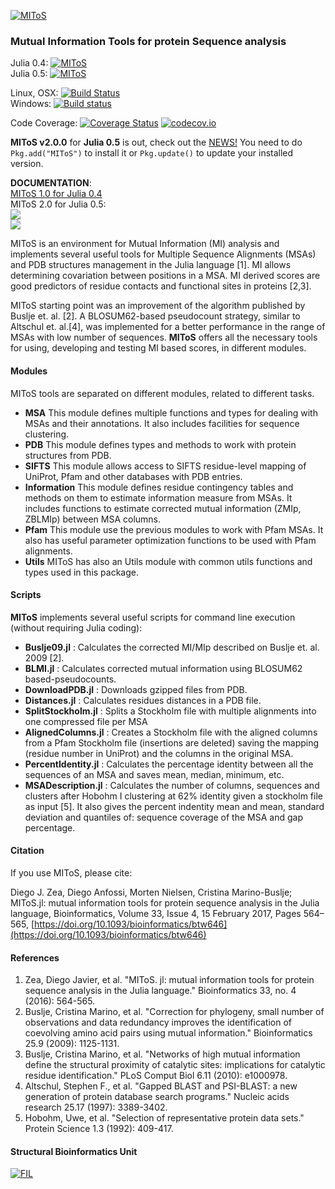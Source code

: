 [![MIToS](http://diegozea.github.io/MIToS.jl/assets/MIToS_logo.png)](http://diegozea.github.io/MIToS.jl/)
### Mutual Information Tools for protein Sequence analysis

Julia 0.4:
[![MIToS](http://pkg.julialang.org/badges/MIToS_0.4.svg)](http://pkg.julialang.org/?pkg=MIToS)  
Julia 0.5:
[![MIToS](http://pkg.julialang.org/badges/MIToS_0.5.svg)](http://pkg.julialang.org/?pkg=MIToS)  

Linux, OSX:
[![Build Status](https://travis-ci.org/diegozea/MIToS.jl.svg?branch=master)](https://travis-ci.org/diegozea/MIToS.jl)  
Windows:
[![Build status](https://ci.appveyor.com/api/projects/status/h6o72b5dtdeto336/branch/master?svg=true)](https://ci.appveyor.com/project/diegozea/mitos-jl/branch/master)  

Code Coverage:
[![Coverage Status](https://coveralls.io/repos/diegozea/MIToS.jl/badge.svg?branch=master&service=github)](https://coveralls.io/github/diegozea/MIToS.jl?branch=master) [![codecov.io](http://codecov.io/github/diegozea/MIToS.jl/coverage.svg?branch=master)](http://codecov.io/github/diegozea/MIToS.jl?branch=master)

**MIToS v2.0.0** for **Julia 0.5** is out, check out the [NEWS!](https://github.com/diegozea/MIToS.jl/blob/master/NEWS.md)
You need to do `Pkg.add("MIToS")` to install it or `Pkg.update()` to update your installed
version.

**DOCUMENTATION**:  
[MIToS 1.0 for Julia 0.4](https://diegozea.github.io/mitosghpage-legacy/)  
MIToS 2.0 for Julia 0.5:  
[![](https://img.shields.io/badge/docs-stable-blue.svg)](https://diegozea.github.io/MIToS.jl/stable)  
[![](https://img.shields.io/badge/docs-latest-blue.svg)](https://diegozea.github.io/MIToS.jl/latest)  

MIToS is an environment for Mutual Information (MI) analysis and implements several useful
tools for Multiple Sequence Alignments (MSAs) and PDB structures management in the Julia
language [1]. MI allows determining covariation between positions in a MSA. MI derived scores
are good predictors of residue contacts and functional sites in proteins [2,3].

MIToS starting point was an improvement of the algorithm published by Buslje et. al. [2]. A BLOSUM62-based pseudocount strategy, similar to Altschul et. al.[4], was implemented for
a better performance in the range of MSAs with low number of sequences. **MIToS** offers
all the necessary tools for using, developing and testing MI based scores, in different
modules.

#### Modules
MIToS tools are separated on different modules, related to different tasks.
- **MSA** This module defines multiple functions and types for dealing with MSAs and
their annotations. It also includes facilities for sequence clustering.
- **PDB** This module defines types and methods to work with protein structures from PDB.
- **SIFTS** This module allows access to SIFTS residue-level mapping of UniProt, Pfam and
other databases with PDB entries.
- **Information** This module defines residue contingency tables and methods on them
to estimate information measure from MSAs. It includes functions to estimate corrected
mutual information (ZMIp, ZBLMIp) between MSA columns.
- **Pfam**
This module use the previous modules to work with Pfam MSAs. It also has useful parameter
optimization functions to be used with Pfam alignments.
- **Utils** MIToS has also an Utils module with common utils functions and types used
in this package.

#### Scripts

**MIToS** implements several useful scripts for command line execution
(without requiring Julia coding):

* **Buslje09.jl** : Calculates the corrected MI/MIp described on Buslje et. al. 2009 [2].
* **BLMI.jl** : Calculates corrected mutual information using BLOSUM62 based-pseudocounts.
* **DownloadPDB.jl** : Downloads gzipped files from PDB.
* **Distances.jl** : Calculates residues distances in a PDB file.
* **SplitStockholm.jl** : Splits a Stockholm file with multiple alignments into one
compressed file per MSA
* **AlignedColumns.jl** : Creates a Stockholm file with the aligned columns from a Pfam
Stockholm file (insertions are deleted) saving the mapping (residue number in UniProt)
and the columns in the original MSA.
* **PercentIdentity.jl** : Calculates the percentage identity between all the sequences
of an MSA and saves mean, median, minimum, etc.
* **MSADescription.jl** : Calculates the number of columns, sequences and clusters after
Hobohm I clustering at 62% identity given a stockholm file as input [5]. It also gives the
percent indentity mean and mean, standard deviation and quantiles of: sequence coverage of
the MSA and gap percentage.

#### Citation  

If you use MIToS, please cite:

Diego J. Zea, Diego Anfossi, Morten Nielsen, Cristina Marino-Buslje; MIToS.jl: mutual information tools for protein sequence analysis in the Julia language, Bioinformatics, Volume 33, Issue 4, 15 February 2017, Pages 564–565, [https://doi.org/10.1093/bioinformatics/btw646](https://doi.org/10.1093/bioinformatics/btw646)

#### References

1. Zea, Diego Javier, et al. "MIToS. jl: mutual information tools for protein sequence
analysis in the Julia language." Bioinformatics 33, no. 4 (2016): 564-565.
2. Buslje, Cristina Marino, et al. "Correction for phylogeny, small number of
observations and data redundancy improves the identification of coevolving amino acid
pairs using mutual information." Bioinformatics 25.9 (2009): 1125-1131.
3. Buslje, Cristina Marino, et al. "Networks of high mutual information define the
structural proximity of catalytic sites: implications for catalytic residue
identification." PLoS Comput Biol 6.11 (2010): e1000978.
4. Altschul, Stephen F., et al. "Gapped BLAST and PSI-BLAST: a new generation of protein
database search programs." Nucleic acids research 25.17 (1997): 3389-3402.
5. Hobohm, Uwe, et al. "Selection of representative protein data sets." Protein Science
1.3 (1992): 409-417.

#### Structural Bioinformatics Unit
[![FIL](http://mistic.leloir.org.ar/imgs/logo_horizontal.png)](http://www.leloir.org.ar/)
